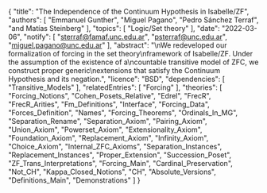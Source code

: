 {
    "title": "The Independence of the Continuum Hypothesis in Isabelle/ZF",
    "authors": [
        "Emmanuel Gunther",
        "Miguel Pagano",
        "Pedro Sánchez Terraf",
        "and Matías Steinberg"
    ],
    "topics": [
        "Logic/Set theory"
    ],
    "date": "2022-03-06",
    "notify": [
        "sterraf@famaf.unc.edu.ar",
        "psterraf@unc.edu.ar",
        "miguel.pagano@unc.edu.ar"
    ],
    "abstract": "\nWe redeveloped our formalization of forcing in the set theory\nframework of Isabelle/ZF. Under the assumption of the existence of a\ncountable transitive model of ZFC, we construct proper generic\nextensions that satisfy the Continuum Hypothesis and its negation.",
    "licence": "BSD",
    "dependencies": [
        "Transitive_Models"
    ],
    "relatedEntries": [
        "Forcing"
    ],
    "theories": [
        "Forcing_Notions",
        "Cohen_Posets_Relative",
        "Edrel",
        "FrecR",
        "FrecR_Arities",
        "Fm_Definitions",
        "Interface",
        "Forcing_Data",
        "Forces_Definition",
        "Names",
        "Forcing_Theorems",
        "Ordinals_In_MG",
        "Separation_Rename",
        "Separation_Axiom",
        "Pairing_Axiom",
        "Union_Axiom",
        "Powerset_Axiom",
        "Extensionality_Axiom",
        "Foundation_Axiom",
        "Replacement_Axiom",
        "Infinity_Axiom",
        "Choice_Axiom",
        "Internal_ZFC_Axioms",
        "Separation_Instances",
        "Replacement_Instances",
        "Proper_Extension",
        "Succession_Poset",
        "ZF_Trans_Interpretations",
        "Forcing_Main",
        "Cardinal_Preservation",
        "Not_CH",
        "Kappa_Closed_Notions",
        "CH",
        "Absolute_Versions",
        "Definitions_Main",
        "Demonstrations"
    ]
}